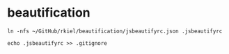 # beautification

```unix
ln -nfs ~/GitHub/rkiel/beautification/jsbeautifyrc.json .jsbeautifyrc

```

```unix
echo .jsbeautifyrc >> .gitignore
```
